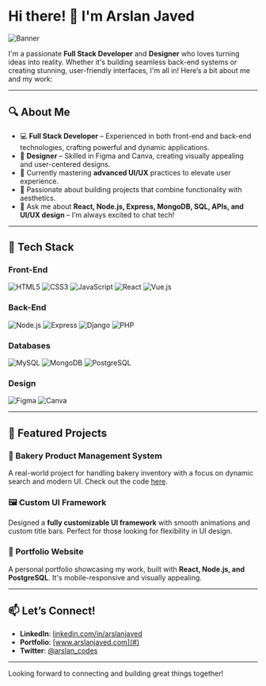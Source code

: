# Hi there! 👋 I'm Arslan Javed

![Banner](https://via.placeholder.com/1200x400?text=Welcome+to+Arslan's+GitHub+Profile!)

I'm a passionate **Full Stack Developer** and **Designer** who loves turning ideas into reality. Whether it's building seamless back-end systems or creating stunning, user-friendly interfaces, I'm all in! Here’s a bit about me and my work:

---

## 🔍 About Me

- 💻 **Full Stack Developer** – Experienced in both front-end and back-end technologies, crafting powerful and dynamic applications.
- 🎨 **Designer** – Skilled in Figma and Canva, creating visually appealing and user-centered designs.
- 🌱 Currently mastering **advanced UI/UX** practices to elevate user experience.
- 🚀 Passionate about building projects that combine functionality with aesthetics.
- 💬 Ask me about **React, Node.js, Express, MongoDB, SQL, APIs, and UI/UX design** – I’m always excited to chat tech!

---

## 🔧 Tech Stack

### Front-End
![HTML5](https://img.shields.io/badge/-HTML5-E34F26?logo=html5&logoColor=white&style=flat)
![CSS3](https://img.shields.io/badge/-CSS3-1572B6?logo=css3&logoColor=white&style=flat)
![JavaScript](https://img.shields.io/badge/-JavaScript-F7DF1E?logo=javascript&logoColor=black&style=flat)
![React](https://img.shields.io/badge/-React-61DAFB?logo=react&logoColor=black&style=flat)
![Vue.js](https://img.shields.io/badge/-Vue.js-4FC08D?logo=vue.js&logoColor=white&style=flat)

### Back-End
![Node.js](https://img.shields.io/badge/-Node.js-339933?logo=node.js&logoColor=white&style=flat)
![Express](https://img.shields.io/badge/-Express-000000?logo=express&logoColor=white&style=flat)
![Django](https://img.shields.io/badge/-Django-092E20?logo=django&logoColor=white&style=flat)
![PHP](https://img.shields.io/badge/-PHP-777BB4?logo=php&logoColor=white&style=flat)

### Databases
![MySQL](https://img.shields.io/badge/-MySQL-4479A1?logo=mysql&logoColor=white&style=flat)
![MongoDB](https://img.shields.io/badge/-MongoDB-47A248?logo=mongodb&logoColor=white&style=flat)
![PostgreSQL](https://img.shields.io/badge/-PostgreSQL-336791?logo=postgresql&logoColor=white&style=flat)

### Design
![Figma](https://img.shields.io/badge/-Figma-F24E1E?logo=figma&logoColor=white&style=flat)
![Canva](https://img.shields.io/badge/-Canva-00C4CC?logo=canva&logoColor=white&style=flat)

---

## 🌟 Featured Projects

### 🥐 Bakery Product Management System
A real-world project for handling bakery inventory with a focus on dynamic search and modern UI. Check out the code [here](#).

### 🖼️ Custom UI Framework
Designed a **fully customizable UI framework** with smooth animations and custom title bars. Perfect for those looking for flexibility in UI design.

### 🎨 Portfolio Website
A personal portfolio showcasing my work, built with **React, Node.js, and PostgreSQL**. It's mobile-responsive and visually appealing.

---

## 📫 Let’s Connect!

- **LinkedIn**: [linkedin.com/in/arslanjaved](#)
- **Portfolio**: [www.arslanjaved.com](#)
- **Twitter**: [@arslan_codes](#)

---

Looking forward to connecting and building great things together!
